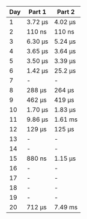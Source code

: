 | Day | Part 1  | Part 2  |
| --- | ------- | ------- |
|   1 | 3.72 µs | 4.02 µs |
|   2 |  110 ns |  110 ns |
|   3 | 6.30 µs | 5.24 µs |
|   4 | 3.65 µs | 3.64 µs |
|   5 | 3.50 µs | 3.39 µs |
|   6 | 1.42 µs | 25.2 µs |
|   7 |    -    |    -    |
|   8 |  288 µs |  264 µs |
|   9 |  462 µs |  419 µs |
|  10 | 1.70 µs | 1.83 µs |
|  11 | 9.86 µs | 1.61 ms |
|  12 |  129 µs |  125 µs |
|  13 |    -    |    -    |
|  14 |    -    |    -    |
|  15 |  880 ns | 1.15 µs |
|  16 |    -    |    -    |
|  17 |    -    |    -    |
|  18 |    -    |    -    |
|  19 |    -    |    -    |
|  20 |  712 µs | 7.49 ms |
